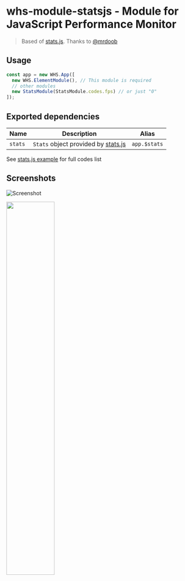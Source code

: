 # whs-module-statsjs - Module for JavaScript Performance Monitor
> Based of [stats.js](https://github.com/mrdoob/stats.js). Thanks to [@mrdoob](https://github.com/mrdoob) 

## Usage

```javascript
const app = new WHS.App([
  new WHS.ElementModule(), // This module is required
  // other modules
  new StatsModule(StatsModule.codes.fps) // or just "0"
]);
```

## Exported dependencies

Name    | Description                                                              | Alias
--------|--------------------------------------------------------------------------|------
`stats` | `Stats` object provided by [stats.js](https://github.com/mrdoob/stats.js)| `app.$stats`

See [stats.js example](https://github.com/mrdoob/stats.js#usage) for full codes list

## Screenshots

![Screenshot](http://i.imgur.com/TMUoJ88.png)

<img src="http://i.imgur.com/i4A4FIp.png" width="50%" />
